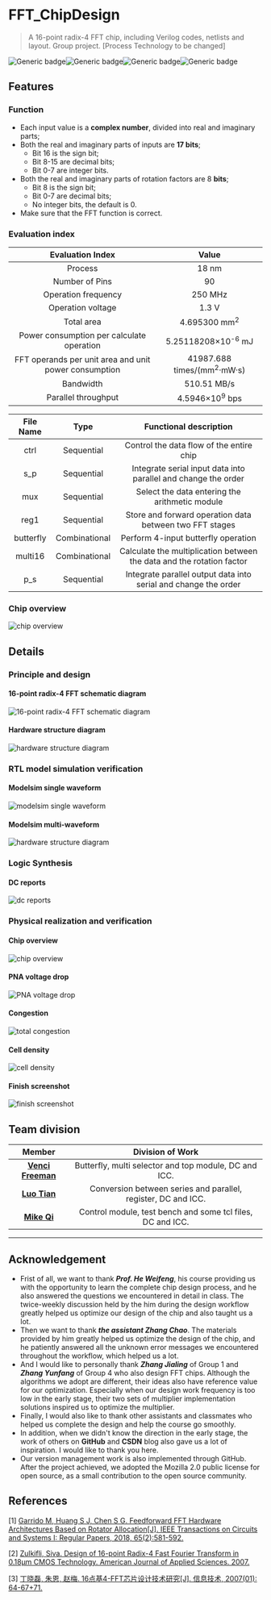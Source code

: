 # FFT_ChipDesign
> A 16-point radix-4 FFT chip, including Verilog codes, netlists and layout. Group project. [Process Technology to be changed]

 <img src="https://img.shields.io/badge/Language-Verilog_HDL-red.svg" alt="Generic badge"  /><img src="https://img.shields.io/badge/Status-Achieved-yellow.svg" alt="Generic badge"  /><img src="https://img.shields.io/badge/Deadline-May_10_2020-green.svg" alt="Generic badge"/><img src="https://img.shields.io/badge/Schedule-Finished!-blue.svg" alt="Generic badge"/>

## Features

### Function

- Each input value is a **complex number**, divided into real and imaginary parts;
- Both the real and imaginary parts of inputs are **17 bits**;
  - Bit 16 is the sign bit;
  - Bit 8-15 are decimal bits;
  - Bit 0-7 are integer bits.
- Both the real and imaginary parts of rotation factors are 8 **bits**;
  - Bit 8 is the sign bit;
  - Bit 0-7 are decimal bits;
  - No integer bits, the default is 0.
- Make sure that the FFT function is correct.

### Evaluation index

|                   Evaluation Index                   |                 Value                 |
| :--------------------------------------------------: | :-----------------------------------: |
|                       Process                        |             18 nm              |
|                    Number of Pins                    |                  90                   |
|                 Operation frequency                  |              250 MHz              |
|                  Operation voltage                   |                1.3 V                 |
|                      Total area                      |        4.695300 mm<sup>2</sup>        |
|      Power consumption per calculate operation       |     5.25118208×10<sup>-6</sup> mJ     |
| FFT operands per unit area and unit power consumption | 41987.688 times/(mm<sup>2</sup>·mW·s) |
|                      Bandwidth                       |              510.51 MB/s              |
|                 Parallel throughput                  |       4.5946×10<sup>9</sup> bps       |

| File Name |     Type      |                    Functional description                    |
| :-------: | :-----------: | :----------------------------------------------------------: |
|   ctrl    |  Sequential   |           Control the data flow of the entire chip           |
|    s_p    |  Sequential   | Integrate serial input data into parallel and change the order |
|    mux    |  Sequential   |        Select the data entering the arithmetic module        |
|   reg1    |  Sequential   |   Store and forward operation data between two FFT stages    |
| butterfly | Combinational |             Perform 4-input butterfly operation              |
|  multi16  | Combinational | Calculate the multiplication between the data and the rotation factor |
|    p_s    |  Sequential   | Integrate parallel output data into serial and change the order |

### Chip overview

![chip overview](  https://github.com/VenciFreeman/FFT_ChipDesign/blob/master/fig/Physical_realization_and_verification/chip_overview_without_logic.png )

## Details

### Principle and design

#### 16-point radix-4 FFT schematic diagram

![16-point radix-4 FFT schematic diagram]( https://github.com/VenciFreeman/FFT_ChipDesign/blob/master/fig/Principle_and_design/16-point_radix-4_FFT_schematic_diagram.png )

#### Hardware structure diagram

![hardware structure diagram]( https://github.com/VenciFreeman/FFT_ChipDesign/blob/master/fig/Principle_and_design/hardware_structure_diagram.png )

### RTL model simulation verification

#### Modelsim single waveform

![modelsim single waveform]( https://github.com/VenciFreeman/FFT_ChipDesign/blob/master/fig/RTL_model_simulation_verification/modelsim_single_waveform.jpg )

#### Modelsim multi-waveform

![hardware structure diagram]( https://github.com/VenciFreeman/FFT_ChipDesign/blob/master/fig/RTL_model_simulation_verification/modelsim_multi_waveform.png )

### Logic Synthesis

#### DC reports

![dc reports]( https://github.com/VenciFreeman/FFT_ChipDesign/blob/master/fig/Logic_synthesis/dc_reports.png )

### Physical realization and verification

#### Chip overview

![chip overview](  https://github.com/VenciFreeman/FFT_ChipDesign/blob/master/fig/Physical_realization_and_verification/chip_overview_with_logic.png )

#### PNA voltage drop

![PNA voltage drop](  https://github.com/VenciFreeman/FFT_ChipDesign/blob/master/fig/Physical_realization_and_verification/PNA_votlage_drop.png )

#### Congestion

![total congestion](  https://github.com/VenciFreeman/FFT_ChipDesign/blob/master/fig/Physical_realization_and_verification/total_congestion.png )

#### Cell density

![cell density](  https://github.com/VenciFreeman/FFT_ChipDesign/blob/master/fig/Physical_realization_and_verification/cell_density.png )

#### Finish screenshot

![finish screenshot](  https://github.com/VenciFreeman/FFT_ChipDesign/blob/master/fig/Physical_realization_and_verification/icc_finish_screenshot.png )

## Team division

|                        Member                        |                       Division of Work                       |
| :--------------------------------------------------: | :----------------------------------------------------------: |
| [**Venci Freeman**](https://github.com/VenciFreeman) |    Butterfly, multi selector and top module, DC and ICC.     |
|   [**Luo Tian**](https://github.com/luotian12345)    | Conversion between series and parallel, register, DC and ICC. |
|    [**Mike Qi**](https://github.com/mikeq123456)     |  Control module, test bench and some tcl files, DC and ICC.  |

------

## Acknowledgement

- Frist of all, we want to thank ***Prof. He Weifeng***,  his course providing us with the opportunity to learn the complete chip design process, and he also answered the questions we encountered in detail in class. The twice-weekly discussion held by the him during the design workflow greatly helped us optimize our design of the chip and also taught us a lot.
- Then we want to thank ***the assistant Zhang Chao***. The materials provided by him greatly helped us optimize the design of the chip, and he patiently answered all the unknown error messages we encountered throughout the workflow, which helped us a lot.
- And I would like to personally thank ***Zhang Jialing*** of Group 1 and ***Zhang Yunfang*** of Group 4 who also design FFT chips. Although the algorithms we adopt are different, their ideas also have reference value for our optimization. Especially when our design work frequency is too low in the early stage, their two sets of multiplier implementation solutions inspired us to optimize the multiplier.
- Finally, I would also like to thank other assistants and classmates who helped us complete the design and help the course go smoothly.
- In addition, when we didn't know the direction in the early stage, the work of others on **GitHub** and **CSDN** blog also gave us a lot of inspiration. I would like to thank you here.
- Our version management work is also implemented through GitHub. After the project achieved, we adopted the Mozilla 2.0 public license for open source, as a small contribution to the open source community.

## References

[1] [Garrido M, Huang S J, Chen S G. Feedforward FFT Hardware Architectures Based on Rotator Allocation[J]. IEEE Transactions on Circuits and Systems I: Regular Papers, 2018, 65(2):581-592.](  https://github.com/VenciFreeman/FFT_ChipDesign/blob/master/doc/ref/Feedforward_FFT_Hardware_Architectures.pdf  )

[2] [Zulkifli, Siva. Design of 16-point Radix-4 Fast Fourier Transform in 0.18µm CMOS Technology. American Journal of Applied Sciences. 2007.]( https://github.com/VenciFreeman/FFT_ChipDesign/blob/master/doc/ref/Design_of_16-point_Radix-4_Fast_Fourier_Transform_in_0.18μm_CMOS_Technology.pdf  )

[3] [丁晓磊, 朱恩, 赵梅. 16点基4-FFT芯片设计技术研究[J]. 信息技术, 2007(01): 64-67+71.]( https://github.com/VenciFreeman/FFT_ChipDesign/blob/master/doc/ref/16%E7%82%B9%E5%9F%BA4_FFT%E8%8A%AF%E7%89%87%E8%AE%BE%E8%AE%A1%E6%8A%80%E6%9C%AF%E7%A0%94%E7%A9%B6.pdf )
